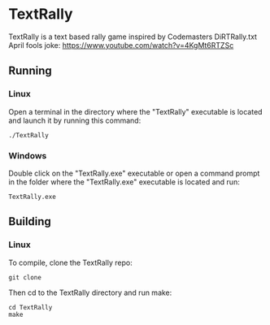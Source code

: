 # TextRally

TextRally is a text based rally game inspired by Codemasters DiRTRally.txt April fools joke: https://www.youtube.com/watch?v=4KgMt6RTZSc

## Running

### Linux

Open a terminal in the directory where the "TextRally" executable is located and launch it by running this command:

~~~
./TextRally
~~~

### Windows

Double click on the "TextRally.exe" executable or open a command prompt in the folder where the "TextRally.exe" executable is located and run:

~~~
TextRally.exe
~~~

## Building

### Linux

To compile, clone the TextRally repo:

~~~
git clone
~~~

Then cd to the TextRally directory and run make:

~~~
cd TextRally
make
~~~
